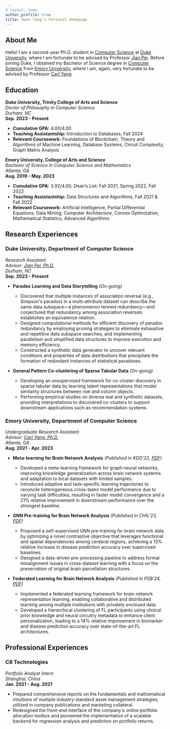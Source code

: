```yaml
---
# layout: home
author_profile: true
title: Owen Yang's Personal Homepage
---
```


<!-- <style>
  body {
    font-size: 16px;
  }
  h1 {
    font-size: 2em;
  }
  /* Add other custom styles here */
</style> -->

## About Me

Hello! I am a second-year Ph.D. student in [Computer Science](https://cs.duke.edu/) at [Duke University](https://duke.edu/), where I am fortunate to be advised by Professor [Jian Pei](https://sites.google.com/view/jpei/jian-peis-homepage). Before joining Duke, I obtained my Bachelor of Science degree in [Computer Science](https://computerscience.emory.edu/) from [Emory University](https://www.emory.edu/home/index.html), where I am, again, very fortunate to be advised by Professor [Carl Yang](https://www.cs.emory.edu/~jyang71/).

## Education

**Duke University, Trinity College of Arts and Science**  
*Doctor of Philosophy in Computer Science*  
*Durham, NC*  
**Sep. 2023 - Present**
- **Cumulative GPA:** 4.00/4.00
- **Teaching Assistantship:** Introduction to Databases, Fall 2024
- **Relevant Coursework:** Foundations of Blockchain, Theory and Algorithms of Machine Learning, Database Systems, Circuit Complexity, Graph Matrix Analysis

**Emory University, College of Arts and Science**  
*Bachelor of Science in Computer Science and Mathematics*  
*Atlanta, GA*  
**Aug. 2019 - May. 2023**
- **Cumulative GPA:** 3.92/4.00; Dean’s List: Fall 2021, Spring 2022, Fall 2022
- **Teaching Assistantship:** Data Structures and Algorithms, Fall 2021 & Fall 2022
- **Relevant Coursework:** Artificial Intelligence, Partial Differential Equations, Data Mining, Computer Architecture, Convex Optimization, Mathematical Statistics, Advanced Algorithms

## Research Experiences

### Duke University, Department of Computer Science
*Research Assistant*  
*Advisor: [Jian Pei, Ph.D.](https://sites.google.com/view/jpei/jian-peis-homepage)*  
*Durham, NC*  
**Sep. 2023 - Present**

- **Paradox Learning and Data Storytelling** *(On-going)*
  - Discovered that multiple instances of association reversal (e.g., Simpson's paradox) in a multi-attribute dataset can describe the same data subspace—a phenomenon termed redundancy—and conjectured that redundancy among association reversals establishes an equivalence relation.
  - Designed computational methods for efficient discovery of paradox redundancy by employing pruning strategies to eliminate exhaustive and repetitive data subspace searches, and implementing parallelism and simplified data structures to improve execution and memory efficiency.
  - Constructed a synthetic data generator to uncover relevant conditions and properties of data distributions that precipitate the formation of redundant instances of statistical paradoxes.

- **General Pattern Co-clustering of Sparse Tabular Data** *(On-going)*
  - Developing an unsupervised framework for co-cluster discovery in sparse tabular data by learning latent representations that model similarity structures between row and column objects.
  - Performing empirical studies on diverse real and synthetic datasets, providing interpretations to discovered co-clusters to support downstream applications such as recommendation systems.

### Emory University, Department of Computer Science
*Undergraduate Research Assistant*  
*Advisor: [Carl Yang, Ph.D.](https://www.cs.emory.edu/~jyang71/)*  
*Atlanta, GA*  
**Aug. 2021 - Apr. 2023**

- **Meta-learning for Brain Network Analysis** *(Published in KDD'22, [PDF](https://arxiv.org/pdf/2206.04486.pdf))*
  - Developed a meta-learning framework for graph neural networks, improving knowledge generalization across brain network systems and adaptation to local datasets with limited samples.
  - Introduced adaptive and task-specific learning trajectories to reconcile heterogeneous cross-tasks model performance due to varying task difficulties, resulting in faster model convergence and a 21% relative improvement in downstream performance over the strongest baseline.

- **GNN Pre-training for Brain Network Analysis** *(Published in CHIL'23, [PDF](https://www.cs.emory.edu/~jyang71/files/ptgb.pdf))*
  - Proposed a self-supervised GNN pre-training for brain network data by optimizing a novel contrastive objective that leverages functional and spatial dependencies among cerebral regions, achieving a 13% relative increase in disease prediction accuracy over supervised baselines.
  - Designed a data-driven pre-processing pipeline to address format misalignment issues in cross-dataset learning with a focus on the preservation of original brain parcellation structures.

- **Federated Learning for Brain Network Analysis** *(Published in PSB'24, [PDF](https://www.cs.emory.edu/~jyang71/files/fedbrain.pdf))*
  - Implemented a federated learning framework for brain network representation learning, enabling collaborative and distributed learning among multiple institutions with privately enclosed data.
  - Developed a hierarchical clustering of FL participants using clinical prior knowledge and neural circuitry metadata to enhance client personalization, leading to a 14% relative improvement in biomarker and disease prediction accuracy over state-of-the-art FL architectures.

## Professional Experiences

### C8 Technologies
*Portfolio Analyst Intern*  
*Shanghai, China*  
**Jan. 2021 - Aug. 2021**
- Prepared comprehensive reports on the fundamentals and mathematical intuitions of multiple industry-standard asset management strategies, utilized in company publications and marketing collateral.
- Redesigned the front-end interface of the company's online portfolio allocation toolbox and pioneered the implementation of a scalable backend for regression analysis and prediction on portfolio returns.